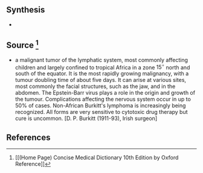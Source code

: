 ## Synthesis
- 
## Source [^1]
- a malignant tumor of the lymphatic system, most commonly affecting children and largely confined to tropical Africa in a zone $15^{\circ}$ north and south of the equator. It is the most rapidly growing malignancy, with a tumour doubling time of about five days. It can arise at various sites, most commonly the facial structures, such as the jaw, and in the abdomen. The Epstein-Barr virus plays a role in the origin and growth of the tumour. Complications affecting the nervous system occur in up to $50 \%$ of cases. Non-African Burkitt's lymphoma is increasingly being recognized. All forms are very sensitive to cytotoxic drug therapy but cure is uncommon. \[D. P. Burkitt (1911-93), Irish surgeon]
## References

[^1]: [[(Home Page) Concise Medical Dictionary 10th Edition by Oxford Reference]]